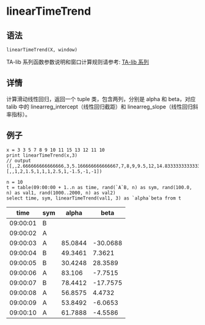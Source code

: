 # linearTimeTrend

## 语法

`linearTimeTrend(X, window)`

TA-lib 系列函数参数说明和窗口计算规则请参考: [TA-lib 系列](../themes/TAlib.md)

## 详情

计算滑动线性回归，返回一个 tuple 类，包含两列，分别是 alpha 和 beta，对应 talib 中的 linearreg\_intercept（线性回归截距）和
linearreg\_slope（线性回归斜率指标）。

## 例子

```
x = 3 3 5 7 8 9 10 11 15 13 12 11 10
print linearTimeTrend(x,3)
// output
([,,2.666666666666666,3,5.166666666666667,7,8,9,9.5,12,14.833333333333333,13,12],[,,1,2,1.5,1,1,1,2.5,1,-1.5,-1,-1])
```

```
n = 10
t = table(09:00:00 + 1..n as time, rand(`A`B, n) as sym, rand(100.0, n) as val1, rand(1000..2000, n) as val2)
select time, sym, linearTimeTrend(val1, 3) as `alpha`beta from t
```

| time | sym | alpha | beta |
| --- | --- | --- | --- |
| 09:00:01 | B |  |  |
| 09:00:02 | A |  |  |
| 09:00:03 | A | 85.0844 | -30.0688 |
| 09:00:04 | B | 49.3461 | 7.3621 |
| 09:00:05 | B | 30.4248 | 28.3589 |
| 09:00:06 | A | 83.106 | -7.7515 |
| 09:00:07 | B | 78.4412 | -17.7575 |
| 09:00:08 | A | 56.8575 | 4.4732 |
| 09:00:09 | A | 53.8492 | -6.0653 |
| 09:00:10 | A | 61.7888 | -4.5586 |

